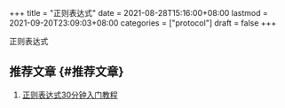 +++
title = "正则表达式"
date = 2021-08-28T15:16:00+08:00
lastmod = 2021-09-20T23:09:03+08:00
categories = ["protocol"]
draft = false
+++

正则表达式

<!--more-->


## 推荐文章 {#推荐文章}

1.  [正则表达式30分钟入门教程](http://help.locoy.com/Document/Learn%5FRegex%5FFor%5F30%5FMinutes.htm)